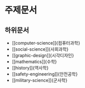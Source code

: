 # 주제문서

## 하위문서

- [[computer-science]]{컴퓨터과학}
- [[social-science]]{사회과학}
- [[graphic-design]]{시각디자인}
- [[mathematics]]{수학}
- [[history]]{역사학}
- [[safety-engineering]]{안전공학}
- [[military-science]]{군사학}
